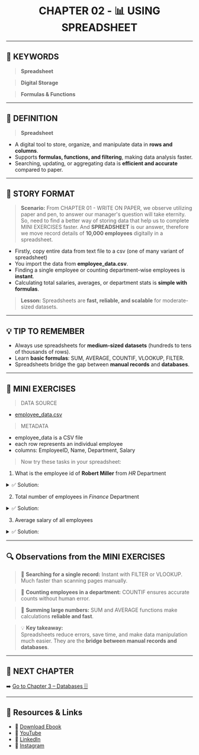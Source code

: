 <h1 align="center">CHAPTER 02 - 📊 USING SPREADSHEET</h1>

---
## 🔑 KEYWORDS
> **Spreadsheet**

> **Digital Storage**  

> **Formulas & Functions**  

---

## 📖 DEFINITION
> **Spreadsheet**
- A digital tool to store, organize, and manipulate data in **rows and columns**.
- Supports **formulas, functions, and filtering**, making data analysis faster.
- Searching, updating, or aggregating data is **efficient and accurate** compared to paper.

---

## 🧱 STORY FORMAT

> **Scenario:**
From CHAPTER 01 - WRITE ON PAPER, we observe utilizing paper and pen, to answer our manager's question will take eternity.
So, need to find a better way of storing data that help us to complete MINI EXERCISES faster.
And **SPREADSHEET** is our answer, therefore we move record details of **10,000 employees** digitally in a spreadsheet.  
- Firstly, copy entire data from text file to a csv (one of many variant of spreadsheet)
- You import the data from **employee_data.csv**.  
- Finding a single employee or counting department-wise employees is **instant**.  
- Calculating total salaries, averages, or department stats is **simple with formulas**.  

> **Lesson:** Spreadsheets are **fast, reliable, and scalable** for moderate-sized datasets.

---

## 💡 TIP TO REMEMBER
- Always use spreadsheets for **medium-sized datasets** (hundreds to tens of thousands of rows).  
- Learn **basic formulas**: SUM, AVERAGE, COUNTIF, VLOOKUP, FILTER.  
- Spreadsheets bridge the gap between **manual records** and **databases**.

---

## 💪 MINI EXERCISES
> DATA SOURCE
- [employee_data.csv](./DATASETS/employee_data.csv)

> METADATA
- employee_data is a CSV file  
- each row represents an individual employee  
- columns: EmployeeID, Name, Department, Salary  

> Now try these tasks in your spreadsheet:

1. What is the employee id of **Robert Miller** from *HR* Department  
<details>
  <summary>✅ Solution:</summary>
  
  **EmployeeID: 4014**  
  *(Hint: Use FILTER or VLOOKUP; make sure to press ctrl+shift+entre instead of purely enter)*- 
  - *=INDEX(A:A, MATCH(1, (B:B="Robert Miller")*(C:C="HR"), 0)) *
  - *VLOOP - =VLOOKUP("Robert MillerHR", CHOOSE({1,2}, B:B&C:C, A:A), 2, FALSE) make sure to press ctrl+shift+entre instead of purely enter*
</details>

2. Total number of employees in *Finance* Department  
<details>
  <summary>✅ Solution:</summary>
  
  **Employees in Finance Department: 1710**  
  *(Hint: Use COUNTIF function - =COUNTIF(C:C, "Finance"))*
</details>

3. Average salary of all employees  
<details>
  <summary>✅ Solution:</summary>
  
  **Employees Average Salary: 90170.32**  
  *(Hint: Use AVERAGE function on the Salary column - =AVERAGE(D:D))*
</details>

---

## 🔍 Observations from the MINI EXERCISES

> 📌 **Searching for a single record:** Instant with FILTER or VLOOKUP. Much faster than scanning pages manually.  

> 📌 **Counting employees in a department:** COUNTIF ensures accurate counts without human error.  

> 📌 **Summing large numbers:** SUM and AVERAGE functions make calculations **reliable and fast**.  

> 💡 **Key takeaway:**  
Spreadsheets reduce errors, save time, and make data manipulation much easier. They are the **bridge between manual records and databases**.

---

## 📎 NEXT CHAPTER
➡️ [Go to Chapter 3 – Databases 🗄️](chapter-03-database.md)

---

## 🔗 Resources & Links
- 📕 [Download Ebook](https://code4coin.gumroad.com/)
- 🎥 [YouTube](https://www.youtube.com/@code4coin)
- 💼 [LinkedIn](https://www.linkedin.com/in/nitin22/)
- 📸 [Instagram](https://www.instagram.com/code4coin/)
